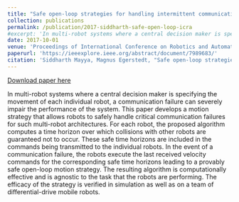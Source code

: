 ```yaml
---
title: "Safe open-loop strategies for handling intermittent communications in multi-robot systems"
collection: publications
permalink: /publication/2017-siddharth-safe-open-loop-icra
#excerpt: 'In multi-robot systems where a central decision maker is specifying the movement of each individual robot, a communication failure can severely impair the performance of the system. This paper develops a motion strategy that allows robots to safely handle critical communication failures for such multi-robot architectures. For each robot, the proposed algorithm computes a time horizon over which collisions with other robots are guaranteed not to occur. These safe time horizons are included in the commands being transmitted to the individual robots. In the event of a communication failure, the robots execute the last received velocity commands for the corresponding safe time horizons leading to a provably safe open-loop motion strategy. The resulting algorithm is computationally effective and is agnostic to the task that the robots are performing. The efficacy of the strategy is verified in simulation as well as on a team of differential-drive mobile robots.'
date: 2017-10-01
venue: 'Proceedings of International Conference on Robotics and Automation'
paperurl: 'https://ieeexplore.ieee.org/abstract/document/7989683/'
citation: 'Siddharth Mayya, Magnus Egerstedt, "Safe open-loop strategies for handling intermittent communications in multi-robot systems", Robotics and Automation (ICRA) 2017 IEEE International Conference on, pp. 5818-5823, 2017.'
---
```

[Download paper here](https://ieeexplore.ieee.org/abstract/document/7989683/)

In multi-robot systems where a central decision maker is specifying the movement of each individual robot, a communication failure can severely impair the performance of the system. This paper develops a motion strategy that allows robots to safely handle critical communication failures for such multi-robot architectures. For each robot, the proposed algorithm computes a time horizon over which collisions with other robots are guaranteed not to occur. These safe time horizons are included in the commands being transmitted to the individual robots. In the event of a communication failure, the robots execute the last received velocity commands for the corresponding safe time horizons leading to a provably safe open-loop motion strategy. The resulting algorithm is computationally effective and is agnostic to the task that the robots are performing. The efficacy of the strategy is verified in simulation as well as on a team of differential-drive mobile robots.
